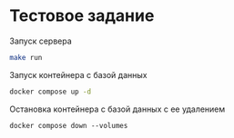 # Тестовое задание

Запуск сервера
```bash
make run
```

Запуск контейнера с базой данных
```bash
docker compose up -d
```

Остановка контейнера с базой данных с ее удалением
```
docker compose down --volumes
```
